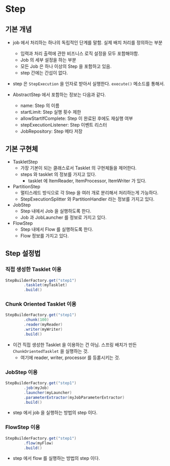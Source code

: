 # Step

## 기본 개념 

- job 에서 처리하는 하나의 독립적인 단계를 말함. 실제 배치 처리를 정의하는 부분

  - 입력과 처리 출력에 관한 비즈니스 로직 설정을 모두 포함해야함.
  - Job 의 세부 설정을 하는 부분
  - 모든 Job 은 하나 이상의 Step 을 포함하고 있음. 
  - step 간에는 간섭이 없다.

- step 은 `StepExecution` 을 인자로 받아서 실행한다. `execute()` 메소드를 통해서.

- AbstractStep 에서 포함하는 정보는 다음과 같다.
  - name: Step 의 이름  
  - startLimit: Step 실행 횟수 제한 
  - allowStartIfComplete: Step 이 완료된 후에도 재실행 여부 
  - stepExecutionListener: Step 이벤트 리스터 
  - JobRepository: Step 메타 저장

## 기본 구현체 

- TaskletStep 
  - 가장 기본이 되는 클래스로서 Tasklet 의 구현체들을 제어한다.
  - steps 와 tasklet 의 정보를 가지고 있다.
    - tasklet 에 ItemReader, ItemProcessor, ItemWriter 가 있다.
- PartitionStep
  - 멀티스레드 방식으로 각 Step 을 여러 개로 분리해서 처리하는게 가능하다.
  - StepExecutionSplitter 와 PartitionHandler 라는 정보를 가지고 있다. 
- JobStep 
  - Step 내에서 Job 을 실행하도록 한다.
  - Job 과 JobLauncher 를 정보로 가지고 있다. 
- FlowStep 
  - Step 내에서 Flow 를 실행하도록 한다. 
  - Flow 정보를 가지고 있다.

## Step 설정법 

### 직접 생성한 Tasklet 이용 

```java
StepBuilderFactory.get("step1")
        .tasklet(myTasklet)
        .build()
```

### Chunk Oriented Tasklet 이용 

```java
StepBuilderFactory.get("step1")
        .chunk(100)
        .reader(myReader)
        .writer(myWriter)
        .build()
```

- 이건 직접 생성한 Tasklet 을 이용하는 건 아님. 스프링 배치가 만든 `ChunkOrientedTasklet` 을 실행하는 것.
  - 여기에 reader, writer, processor 를 등롣시키는 것.

### JobStep 이용 

```java
StepBuilderFactory.get("step1")
        .job(myJob)
        .launcher(myLauncher)
        .parameterExtractor(myJobParameterExtractor)
        .build()
```

- step 에서 job 을 실행하는 방법의 step 이다.

### FlowStep 이용 

```java
StepBuilderFactory.get("step1")
        .flow(myFlow)
        .build()
```

- step 에서 flow 를 실행하는 방법의 step 이다.
